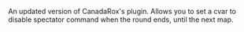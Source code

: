 An updated version of CanadaRox's plugin. Allows you to set a cvar to disable spectator command when the round ends, until the next map.